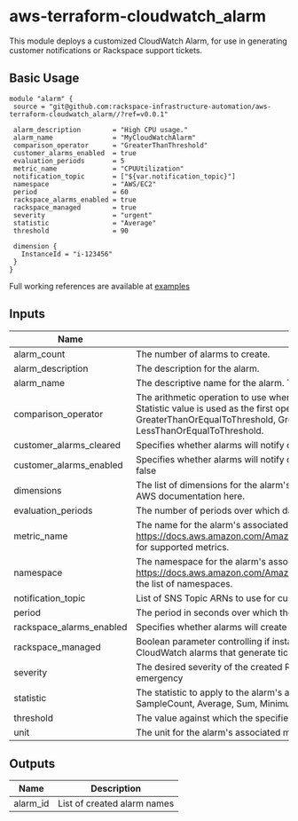 # aws-terraform-cloudwatch_alarm
This module deploys a customized CloudWatch Alarm, for use in generating customer notifications or Rackspace support tickets.

## Basic Usage

```
module "alarm" {
 source = "git@github.com:rackspace-infrastructure-automation/aws-terraform-cloudwatch_alarm//?ref=v0.0.1"

 alarm_description        = "High CPU usage."
 alarm_name               = "MyCloudWatchAlarm"
 comparison_operator      = "GreaterThanThreshold"
 customer_alarms_enabled  = true
 evaluation_periods       = 5
 metric_name              = "CPUUtilization"
 notification_topic       = ["${var.notification_topic}"]
 namespace                = "AWS/EC2"
 period                   = 60
 rackspace_alarms_enabled = true
 rackspace_managed        = true
 severity                 = "urgent"
 statistic                = "Average"
 threshold                = 90

 dimension {
   InstanceId = "i-123456"
 }
}
```

Full working references are available at [examples](examples)

## Inputs

| Name | Description | Type | Default | Required |
|------|-------------|:----:|:-----:|:-----:|
| alarm\_count | The number of alarms to create. | string | `"1"` | no |
| alarm\_description | The description for the alarm. | string | `""` | no |
| alarm\_name | The descriptive name for the alarm. This name must be unique within the user's AWS account | string | n/a | yes |
| comparison\_operator | The arithmetic operation to use when comparing the specified Statistic and Threshold. The specified Statistic value is used as the first operand. Either of the following is supported: GreaterThanOrEqualToThreshold, GreaterThanThreshold, LessThanThreshold, LessThanOrEqualToThreshold. | string | n/a | yes |
| customer\_alarms\_cleared | Specifies whether alarms will notify customers when returning to an OK status. | string | `"false"` | no |
| customer\_alarms\_enabled | Specifies whether alarms will notify customers.  Automatically enabled if rackspace_managed is set to false | string | `"false"` | no |
| dimensions | The list of dimensions for the alarm's associated metric. For the list of available dimensions see the AWS documentation here. | list | n/a | yes |
| evaluation\_periods | The number of periods over which data is compared to the specified threshold. | string | n/a | yes |
| metric\_name | The name for the alarm's associated metric. See https://docs.aws.amazon.com/AmazonCloudWatch/latest/DeveloperGuide/CW_Support_For_AWS.html for supported metrics. | string | n/a | yes |
| namespace | The namespace for the alarm's associated metric. See https://docs.aws.amazon.com/AmazonCloudWatch/latest/DeveloperGuide/aws-namespaces.html for the list of namespaces. | string | n/a | yes |
| notification\_topic | List of SNS Topic ARNs to use for customer notifications. | list | `<list>` | no |
| period | The period in seconds over which the specified statistic is applied. | string | `"60"` | no |
| rackspace\_alarms\_enabled | Specifies whether alarms will create a Rackspace ticket.  Ignored if rackspace_managed is set to false | string | `"false"` | no |
| rackspace\_managed | Boolean parameter controlling if instance will be fully managed by Rackspace support teams, created CloudWatch alarms that generate tickets, and utilize Rackspace managed SSM documents. | string | `"true"` | no |
| severity | The desired severity of the created Rackspace ticket.  Supported values include: standard, urgent, emergency | string | `"standard"` | no |
| statistic | The statistic to apply to the alarm's associated metric. Either of the following is supported: SampleCount, Average, Sum, Minimum, Maximum | string | `"Average"` | no |
| threshold | The value against which the specified statistic is compared. | string | n/a | yes |
| unit | The unit for the alarm's associated metric | string | `""` | no |

## Outputs

| Name | Description |
|------|-------------|
| alarm\_id | List of created alarm names |

